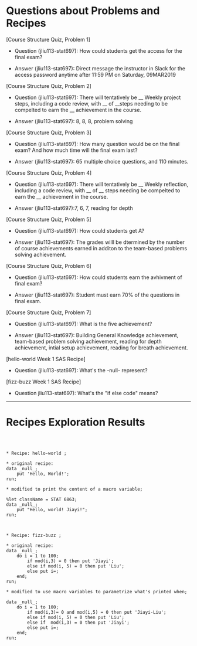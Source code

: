 
# Questions about Problems and Recipes



[Course Structure Quiz, Problem 1]
* Question (jliu113-stat697): How could students get the access for the final exam? 
- Answer (jliu113-stat697): Direct message the instructor in Slack for the access password anytime after 11:59 PM on Saturday, 09MAR2019


[Course Structure Quiz, Problem 2]
* Question (jliu113-stat697): There will tentatively be __ Weekly project steps, including a code review, with __ of __steps needing to be compelted to earn the __ achievement in the course.
- Answer (jliu113-stat697): 8, 8, 8, problem solving


[Course Structure Quiz, Problem 3]
* Question (jliu113-stat697): How many question would be on the final exam? And how much time will the final exam last?
- Answer (jliu113-stat697): 65 multiple choice questions, and 110 minutes. 


[Course Structure Quiz, Problem 4]
* Question (jliu113-stat697): There will tentatively be __ Weekly reflection, including a code review, with __ of __ steps needing be compelted to earn the __ achievement in the course.
- Answer (jliu113-stat697):7, 6, 7, reading for depth


[Course Structure Quiz, Problem 5]
* Question (jliu113-stat697): How could students get A?
- Answer (jliu113-stat697): The grades willl be dtermined by the number of course achievements earned in additon to the team-based  problems solving achievement.



[Course Structure Quiz, Problem 6]
* Question (jliu113-stat697): How could students earn the avhivment of final exam?
- Answer (jliu113-stat697): Student must earn 70% of the questions in final exam.

[Course Structure Quiz, Problem 7]
* Question (jliu113-stat697): What is the five achievement?
- Answer (jliu113-stat697): Building General Knowledge achievement, team-based problem solving achievement, reading for depth achievement, intial setup achievement, reading for breath achievement.

[hello-world Week 1 SAS Recipe]
* Question (jliu113-stat697): What's the -null- represent?


[fizz-buzz Week 1 SAS Recipe]
* Question jliu113-stat697): What's the "if else code" means?


***



# Recipes Exploration Results



```



* Recipe: hello-world ;

* original recipe:
data _null_;
    put 'Hello, World!';
run;

* modified to print the content of a macro variable;

%let className = STAT 6863;
data _null_;
    put "Hello, world! Jiayi!";
run;



* Recipe: fizz-buzz ;

* original recipe:
data _null_;
    do i = 1 to 100;
        if mod(i,3) = 0 then put 'Jiayi';
        else if mod(i, 5) = 0 then put 'Liu';
        else put i=;
    end;
run;

* modified to use macro variables to parametrize what's printed when;

data _null_;
    do i = 1 to 100;
        if mod(i,3)= 0 and mod(i,5) = 0 then put 'Jiayi-Liu';
        else if mod(i, 5) = 0 then put 'Liu';
        else if  mod(i,3) = 0 then put 'Jiayi';
        else put i=;
    end;
run;



```
